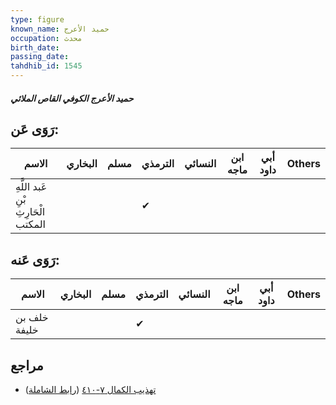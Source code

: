 ```yaml
---
type: figure
known_name: حميد الأعرج
occupation: محدث
birth_date:
passing_date:
tahdhib_id: 1545
---
```

##### حميد الأعرج الكوفي القاص الملائي

## رَوَى عَن:
| الاسم                               | البخاري | مسلم | الترمذي | النسائي | ابن ماجه | أبي داود | Others |
| ----------------------------------- | ------- | ---- | ------- | ------- | -------- | -------- | ------ |
| عَبد اللَّهِ بْنِ الْحَارِثِ المكتب |         |      | ✔       |         |          |          |        |
## رَوَى عَنه:
| الاسم        | البخاري | مسلم | الترمذي | النسائي | ابن ماجه | أبي داود | Others |
| ------------ | ------- | ---- | ------- | ------- | -------- | -------- | ------ |
| خلف بن خليفة |         |      | ✔       |         |          |          |        |
## مراجع
- [تهذيب الكمال ٧-٤١٠](obsidian://open?vault=Tahdhib-al-Kamal&file=Figures/١٥٤٥-حميد%20الأعرج%20الكوفي%20القاص%20الملائي) ([رابط الشاملة](https://shamela.ws/book/3722/3632))